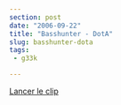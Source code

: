 ```yaml
---
section: post
date: "2006-09-22"
title: "Basshunter - DotA"
slug: basshunter-dota
tags:
 - g33k

---
```


[Lancer le clip](http://www.lelombrik.net/templates/models/flvplayer.swf?file=http://media.lelombrik.net/basshunter-dota-lelombrik.flv&autoStart=true)
